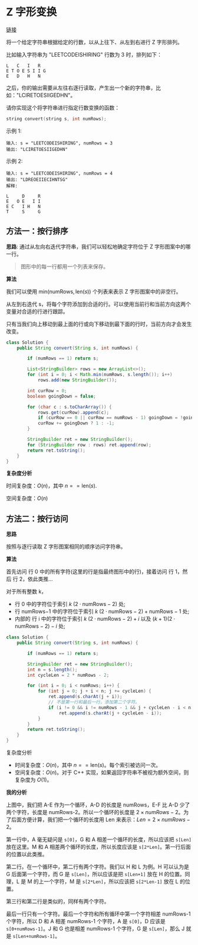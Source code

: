 
#  Z 字形变换

[链接](https://leetcode-cn.com/problems/zigzag-conversion)

将一个给定字符串根据给定的行数，以从上往下、从左到右进行 Z 字形排列。

比如输入字符串为 "LEETCODEISHIRING" 行数为 3 时，排列如下：

```
L   C   I   R
E T O E S I I G
E   D   H   N
```

之后，你的输出需要从左往右逐行读取，产生出一个新的字符串，比如："LCIRETOESIIGEDHN"。

请你实现这个将字符串进行指定行数变换的函数：

```c
string convert(string s, int numRows);
```

示例 1:

```
输入: s = "LEETCODEISHIRING", numRows = 3
输出: "LCIRETOESIIGEDHN"
```

示例 2:

```
输入: s = "LEETCODEISHIRING", numRows = 4
输出: "LDREOEIIECIHNTSG"
解释:

L     D     R
E   O E   I I
E C   I H   N
T     S     G
```

## 方法一：按行排序

**思路**: 通过从左向右迭代字符串，我们可以轻松地确定字符位于 Z 字形图案中的哪一行。

> 图形中的每一行都用一个列表来保存。

**算法**

我们可以使用 $\text{min}( \text{numRows}, \text{len}(s))$ 个列表来表示 Z 字形图案中的非空行。

从左到右迭代 s，将每个字符添加到合适的行。可以使用当前行和当前方向这两个变量对合适的行进行跟踪。

只有当我们向上移动到最上面的行或向下移动到最下面的行时，当前方向才会发生改变。

```Java
class Solution {
    public String convert(String s, int numRows) {

        if (numRows == 1) return s;

        List<StringBuilder> rows = new ArrayList<>();
        for (int i = 0; i < Math.min(numRows, s.length()); i++)
            rows.add(new StringBuilder());

        int curRow = 0;
        boolean goingDown = false;

        for (char c : s.toCharArray()) {
            rows.get(curRow).append(c);
            if (curRow == 0 || curRow == numRows - 1) goingDown = !goingDown;
            curRow += goingDown ? 1 : -1;
        }

        StringBuilder ret = new StringBuilder();
        for (StringBuilder row : rows) ret.append(row);
        return ret.toString();
    }
}
```

**复杂度分析**

时间复杂度：$O(n)$，其中 $n == \text{len}(s)$.

空间复杂度：$O(n)$



## 方法二：按行访问

**思路**

按照与逐行读取 Z 字形图案相同的顺序访问字符串。

**算法**

首先访问 行 0 中的所有字符(这里的行是指最终图形中的行)，接着访问 行 1，然后 行 2，依此类推...

对于所有整数 k，

- 行 0 中的字符位于索引 $k \; (2 \cdot \text{numRows} - 2)$ 处;
- 行 numRows−1 中的字符位于索引 $k \; (2 \cdot \text{numRows} - 2) + \text{numRows} - 1$ 处;
- 内部的 行 i 中的字符位于索引 $k \; (2 \cdot \text{numRows}-2)+i$ 以及 $(k+1)(2 \cdot \text{numRows}-2)- i$ 处;

```java
class Solution {
    public String convert(String s, int numRows) {

        if (numRows == 1) return s;

        StringBuilder ret = new StringBuilder();
        int n = s.length();
        int cycleLen = 2 * numRows - 2;

        for (int i = 0; i < numRows; i++) {
            for (int j = 0; j + i < n; j += cycleLen) {
                ret.append(s.charAt(j + i));
                // 不是第一行和最后一行，添加第二个字符。
                if (i != 0 && i != numRows - 1 && j + cycleLen - i < n)
                    ret.append(s.charAt(j + cycleLen - i));
            }
        }
        return ret.toString();
    }
}
```

复杂度分析

- 时间复杂度：$O(n)$，其中 $n == \text{len}(s)$。每个索引被访问一次。
- 空间复杂度：$O(n)$。对于 C++ 实现，如果返回字符串不被视为额外空间，则复杂度为 $O(1)$。


**我的分析**

上图中，我们把 A-E 作为一个循环，A-D 的长度是 numRows，E-F 比 A-D 少了两个字符，长度是 numRows-2。所以一个循环的长度是 $2 \times numRows-2$。为了后面方便计算，我们把一个循环的长度用 Len 来表示：$Len = 2 \times numRows-2$。

第一行中，A 毫无疑问是 `s[0]`，G 和 A 相差一个循环的长度，所以应该把 `s[Len]` 放在这里。M 和 A 相差两个循环的长度，所以长度应该是 `s[2*Len]`。第一行后面的位置以此类推。

第二行。在一个循环中，第二行有两个字符。我们以 H 和 L 为例。H 可以认为是 G 后面第一个字符，而 G 是 `s[Len]`，所以应该是把 `s[Len+1]` 放在 H 的位置。同理，L 是 M 的上一个字符，M 是 `s[2*Len]`，所以应该把 `s[2*Len-1]` 放在 L 的位置。

第三行和第二行是类似的，同样有两个字符。

最后一行只有一个字符。最后一个字符和所有循环中第一个字符相差 numRows-1 个字符，所以 D 和 A 相差 numRows-1 个字符，A 是 `s[0]`，D 应该是 `s[0+numRows-1]`。J 和 G 也是相差 numRows-1 个字符，G 是 `s[Len]`，那么 J 就是 `s[Len+numRows-1]`。
